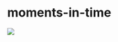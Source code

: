 # moments-in-time
![](https://github.com/nondejus/futureshock/blob/main/ArtBoard%20Image%20(384).jpg)
